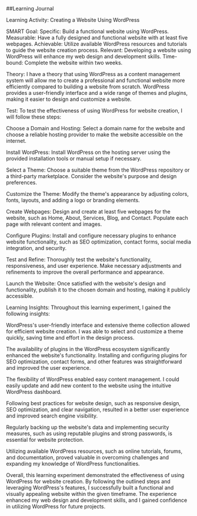 ##Learning Journal

Learning Activity: Creating a Website Using WordPress

SMART Goal:
Specific: Build a functional website using WordPress.
Measurable: Have a fully designed and functional website with at least five webpages.
Achievable: Utilize available WordPress resources and tutorials to guide the website creation process.
Relevant: Developing a website using WordPress will enhance my web design and development skills.
Time-bound: Complete the website within two weeks.

Theory:
I have a theory that using WordPress as a content management system will allow me to create a professional and functional website more efficiently compared to building a website from scratch. WordPress provides a user-friendly interface and a wide range of themes and plugins, making it easier to design and customize a website.

Test:
To test the effectiveness of using WordPress for website creation, I will follow these steps:

Choose a Domain and Hosting: Select a domain name for the website and choose a reliable hosting provider to make the website accessible on the internet.

Install WordPress: Install WordPress on the hosting server using the provided installation tools or manual setup if necessary.

Select a Theme: Choose a suitable theme from the WordPress repository or a third-party marketplace. Consider the website's purpose and design preferences.

Customize the Theme: Modify the theme's appearance by adjusting colors, fonts, layouts, and adding a logo or branding elements.

Create Webpages: Design and create at least five webpages for the website, such as Home, About, Services, Blog, and Contact. Populate each page with relevant content and images.

Configure Plugins: Install and configure necessary plugins to enhance website functionality, such as SEO optimization, contact forms, social media integration, and security.

Test and Refine: Thoroughly test the website's functionality, responsiveness, and user experience. Make necessary adjustments and refinements to improve the overall performance and appearance.

Launch the Website: Once satisfied with the website's design and functionality, publish it to the chosen domain and hosting, making it publicly accessible.

Learning Insights:
Throughout this learning experiment, I gained the following insights:

WordPress's user-friendly interface and extensive theme collection allowed for efficient website creation. I was able to select and customize a theme quickly, saving time and effort in the design process.

The availability of plugins in the WordPress ecosystem significantly enhanced the website's functionality. Installing and configuring plugins for SEO optimization, contact forms, and other features was straightforward and improved the user experience.

The flexibility of WordPress enabled easy content management. I could easily update and add new content to the website using the intuitive WordPress dashboard.

Following best practices for website design, such as responsive design, SEO optimization, and clear navigation, resulted in a better user experience and improved search engine visibility.

Regularly backing up the website's data and implementing security measures, such as using reputable plugins and strong passwords, is essential for website protection.

Utilizing available WordPress resources, such as online tutorials, forums, and documentation, proved valuable in overcoming challenges and expanding my knowledge of WordPress functionalities.

Overall, this learning experiment demonstrated the effectiveness of using WordPress for website creation. By following the outlined steps and leveraging WordPress's features, I successfully built a functional and visually appealing website within the given timeframe. The experience enhanced my web design and development skills, and I gained confidence in utilizing WordPress for future projects.
